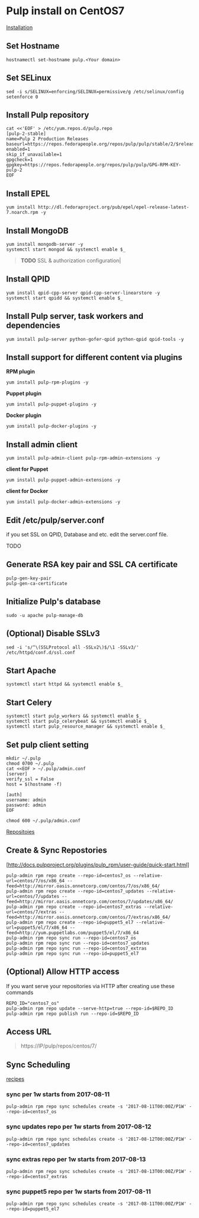 # Pulp install on CentOS7

[Installation](http://docs.pulpproject.org/user-guide/installation/f23-.html)

## Set Hostname
```
hostnamectl set-hostname pulp.<Your domain>
```

## Set SELinux
```
sed -i s/SELINUX=enforcing/SELINUX=permissive/g /etc/selinux/config
setenforce 0
```

## Install Pulp repository
```
cat <<'EOF' > /etc/yum.repos.d/pulp.repo
[pulp-2-stable]
name=Pulp 2 Production Releases
baseurl=https://repos.fedorapeople.org/repos/pulp/pulp/stable/2/$releasever/$basearch/
enabled=1
skip_if_unavailable=1
gpgcheck=1
gpgkey=https://repos.fedorapeople.org/repos/pulp/pulp/GPG-RPM-KEY-pulp-2
EOF
```

## Install EPEL
```
yum install http://dl.fedoraproject.org/pub/epel/epel-release-latest-7.noarch.rpm -y
```


## Install MongoDB
```
yum install mongodb-server -y
systemctl start mongod && systemctl enable $_
```

> **TODO** SSL & authorization configuration|


## Install QPID
```
yum install qpid-cpp-server qpid-cpp-server-linearstore -y
systemctl start qpidd && systemctl enable $_
```

## Install Pulp server, task workers and dependencies
```
yum install pulp-server python-gofer-qpid python-qpid qpid-tools -y
```

## Install support for different content via plugins
**RPM plugin**
```
yum install pulp-rpm-plugins -y
```

**Puppet plugin**
```
yum install pulp-puppet-plugins -y
```

**Docker plugin**
```
yum install pulp-docker-plugins -y
```

## Install admin client

```
yum install pulp-admin-client pulp-rpm-admin-extensions -y
```

**client for Puppet**
```
yum install pulp-puppet-admin-extensions -y
```

**client for Docker**
```
yum install pulp-docker-admin-extensions -y
```


## Edit /etc/pulp/server.conf 

if you set SSL on QPID, Database and etc. edit the server.conf file.

TODO

## Generate RSA key pair and SSL CA certificate
```
pulp-gen-key-pair
pulp-gen-ca-certificate
```

## Initialize Pulp's database
```
sudo -u apache pulp-manage-db
```

## (Optional) Disable SSLv3
```
sed -i 's/^\(SSLProtocol all -SSLv2\)$/\1 -SSLv3/' /etc/httpd/conf.d/ssl.conf
```

## Start Apache
```
systemctl start httpd && systemctl enable $_
```

## Start Celery
```
systemctl start pulp_workers && systemctl enable $_
systemctl start pulp_celerybeat && systemctl enable $_
systemctl start pulp_resource_manager && systemctl enable $_
```

## Set pulp client setting
```
mkdir ~/.pulp
chmod 0700 ~/.pulp
cat <<EOF > ~/.pulp/admin.conf 
[server]
verify_ssl = False
host = $(hostname -f)

[auth]
username: admin
password: admin
EOF

chmod 600 ~/.pulp/admin.conf
```

[Repositoies](https://docs.pulpproject.org/user-guide/admin-client/repositories.html)

## Create & Sync Repostories 
[http://docs.pulpproject.org/plugins/pulp_rpm/user-guide/quick-start.html]

```
pulp-admin rpm repo create --repo-id=centos7_os --relative-url=centos/7/os/x86_64 --feed=http://mirror.oasis.onnetcorp.com/centos/7/os/x86_64/
pulp-admin rpm repo create --repo-id=centos7_updates --relative-url=centos/7/updates --feed=http://mirror.oasis.onnetcorp.com/centos/7/updates/x86_64/
pulp-admin rpm repo create --repo-id=centos7_extras --relative-url=centos/7/extras --feed=http://mirror.oasis.onnetcorp.com/centos/7/extras/x86_64/
pulp-admin rpm repo create --repo-id=puppet5_el7 --relative-url=puppet5/el/7/x86_64 --feed=http://yum.puppetlabs.com/puppet5/el/7/x86_64
pulp-admin rpm repo sync run --repo-id=centos7_os
pulp-admin rpm repo sync run --repo-id=centos7_updates
pulp-admin rpm repo sync run --repo-id=centos7_extras
pulp-admin rpm repo sync run --repo-id=puppet5_el7
```
## (Optional) Allow HTTP access
If you want serve your repositories via HTTP after creating use these commands
```
REPO_ID="centos7_os"
pulp-admin rpm repo update --serve-http=true --repo-id=$REPO_ID
pulp-admin rpm repo publish run --repo-id=$REPO_ID

```
## Access URL
> https://IP/pulp/repos/centos/7/

## Sync Scheduling

[recipes](http://docs.pulpproject.org/plugins/pulp_rpm/user-guide/recipes.html)

### sync per 1w starts from 2017-08-11
```
pulp-admin rpm repo sync schedules create -s '2017-08-11T00:00Z/P1W' --repo-id=centos7_os 
```
### sync updates repo per 1w starts from 2017-08-12
```
pulp-admin rpm repo sync schedules create -s '2017-08-12T00:00Z/P1W' --repo-id=centos7_updates 
```
### sync extras repo per 1w starts from 2017-08-13
```
pulp-admin rpm repo sync schedules create -s '2017-08-13T00:00Z/P1W' --repo-id=centos7_extras 
```
### sync puppet5 repo per 1w starts from 2017-08-11
```
pulp-admin rpm repo sync schedules create -s '2017-08-11T00:00Z/P1W' --repo-id=puppet5_el7
```

